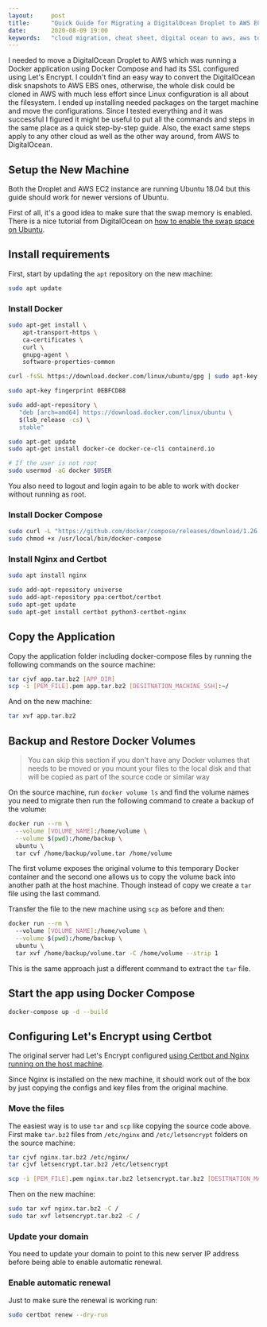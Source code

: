 ```yaml
---
layout:     post
title:      "Quick Guide for Migrating a DigitalOcean Droplet to AWS EC2"
date:       2020-08-09 19:00
keywords:   "cloud migration, cheat sheet, digital ocean to aws, aws to digitalocean, docker, docker-compose, volumes, development"
---
```


I needed to move a DigitalOcean Droplet to AWS which was running a Docker application using Docker Compose and had its SSL configured using Let's Encrypt. I couldn't find an easy way to convert the DigitalOcean disk snapshots to AWS EBS ones, otherwise, the whole disk could be cloned in AWS with much less effort since Linux configuration is all about the filesystem. I ended up installing needed packages on the target machine and move the configurations. Since I tested everything and it was successful I figured it might be useful to put all the commands and steps in the same place as a quick step-by-step guide. Also, the exact same steps apply to any other cloud as well as the other way around, from AWS to DigitalOcean.

<!--more-->

## Setup the New Machine

Both the Droplet and AWS EC2 instance are running Ubuntu 18.04 but this guide should work for newer versions of Ubuntu.

First of all, it's a good idea to make sure that the swap memory is enabled. There is a nice tutorial from DigitalOcean on [how to enable the swap space on Ubuntu](https://www.digitalocean.com/community/tutorials/how-to-add-swap-space-on-ubuntu-16-04).

## Install requirements

First, start by updating the `apt` repository on the new machine:

```bash
sudo apt update
```

### Install Docker

```bash
sudo apt-get install \
    apt-transport-https \
    ca-certificates \
    curl \
    gnupg-agent \
    software-properties-common

curl -fsSL https://download.docker.com/linux/ubuntu/gpg | sudo apt-key add -

sudo apt-key fingerprint 0EBFCD88

sudo add-apt-repository \
   "deb [arch=amd64] https://download.docker.com/linux/ubuntu \
   $(lsb_release -cs) \
   stable"

sudo apt-get update
sudo apt-get install docker-ce docker-ce-cli containerd.io

# If the user is not root
sudo usermod -aG docker $USER
```

You also need to logout and login again to be able to work with docker without running as root.

### Install Docker Compose

```bash
sudo curl -L "https://github.com/docker/compose/releases/download/1.26.2/docker-compose-$(uname -s)-$(uname -m)" -o /usr/local/bin/docker-compose
sudo chmod +x /usr/local/bin/docker-compose
```

### Install Nginx and Certbot

```bash
sudo apt install nginx

sudo add-apt-repository universe
sudo add-apt-repository ppa:certbot/certbot
sudo apt-get update
sudo apt-get install certbot python3-certbot-nginx
```

## Copy the Application

Copy the application folder including docker-compose files by running the following commands on the source machine:

```bash
tar cjvf app.tar.bz2 [APP_DIR]
scp -i [PEM_FILE].pem app.tar.bz2 [DESITNATION_MACHINE_SSH]:~/
```

And on the new machine:

```bash
tar xvf app.tar.bz2
```

## Backup and Restore Docker Volumes

> You can skip this section if you don't have any Docker volumes that needs to be moved or you mount your files to the local disk and that will be copied as part of the source code or similar way

On the source machine, run `docker volume ls` and find the volume names you need to migrate then run the following command to create a backup of the volume:

```bash
docker run --rm \
  --volume [VOLUME_NAME]:/home/volume \
  --volume $(pwd):/home/backup \
  ubuntu \
  tar cvf /home/backup/volume.tar /home/volume
```

The first volume exposes the original volume to this temporary Docker container and the second one allows us to copy the volume back into another path at the host machine. Though instead of copy we create a `tar` file using the last command.

Transfer the file to the new machine using `scp` as before and then:

```bash
docker run --rm \ 
  --volume [VOLUME_NAME]:/home/volume \
  --volume $(pwd):/home/backup \
  ubuntu \
  tar xvf /home/backup/volume.tar -C /home/volume --strip 1
```

This is the same approach just a different command to extract the `tar` file.

## Start the app using Docker Compose

```bash
docker-compose up -d --build
```

## Configuring Let's Encrypt using Certbot

The original server had Let's Encrypt configured [using Certbot and Nginx running on the host machine](https://certbot.eff.org/lets-encrypt/ubuntubionic-nginx).

Since Nginx is installed on the new machine, it should work out of the box by just copying the configs and key files from the original machine.

### Move the files

The easiest way is to use `tar` and `scp` like copying the source code above. First make `tar.bz2` files from `/etc/nginx` and `/etc/letsencrypt` folders on the source machine:

```bash
tar cjvf nginx.tar.bz2 /etc/nginx/
tar cjvf letsencrypt.tar.bz2 /etc/letsencrypt

scp -i [PEM_FILE].pem nginx.tar.bz2 letsencrypt.tar.bz2 [DESITNATION_MACHINE_SSH]:~/
```

Then on the new machine:

```bash
sudo tar xvf nginx.tar.bz2 -C /
sudo tar xvf letsencrypt.tar.bz2 -C /
```

### Update your domain

You need to update your domain to point to this new server IP address before being able to enable automatic renewal.

### Enable automatic renewal

Just to make sure the renewal is working run:

```bash
sudo certbot renew --dry-run
```
